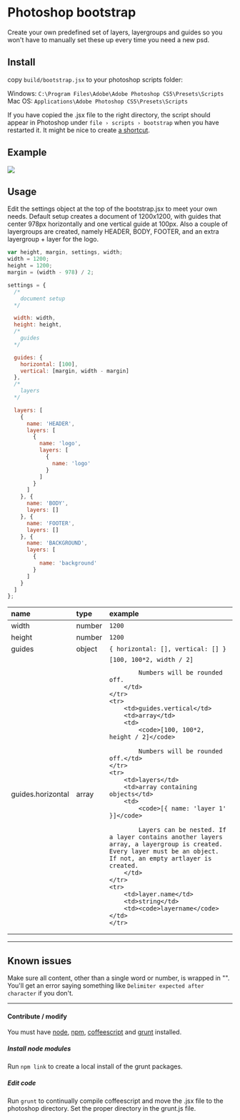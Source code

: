 # Photoshop bootstrap ##
Create your own predefined set of layers, layergroups and guides so you won't have to manually set these up every time you need a new psd.

## Install ##

copy `build/bootstrap.jsx` to your photoshop scripts folder:

Windows: `C:\Program Files\Adobe\Adobe Photoshop CS5\Presets\Scripts`   
Mac OS: `Applications\Adobe Photoshop CS5\Presets\Scripts`

If you have copied the .jsx file to the right directory, the script should appear in Photoshop under `file › scripts › bootstrap` when you have restarted it. It might be nice to create [a shortcut](http://help.adobe.com/en_US/photoshop/cs/using/WSfd1234e1c4b69f30ea53e41001031ab64-7448a.html#WSA72EC22F-E602-4fa7-B236-401CCDD3DF1Aa).

## Example ##

![](https://raw.github.com/EightMedia/ps-bootstrap/master/assets/layers-example.png)

## Usage ##

Edit the settings object at the top of the bootstrap.jsx to meet your own needs. Default setup creates a document of 1200x1200, with guides that center 978px horizontally and one vertical guide at 100px. Also a couple of layergroups are created, namely HEADER, BODY, FOOTER, and an extra layergroup + layer for the logo.

```javascript
var height, margin, settings, width;
width = 1200;
height = 1200;
margin = (width - 978) / 2;

settings = {
  /*
    document setup
  */

  width: width,
  height: height,
  /*
    guides
  */

  guides: {
    horizontal: [100],
    vertical: [margin, width - margin]
  },
  /*
    layers
  */

  layers: [
    {
      name: 'HEADER',
      layers: [
        {
          name: 'logo',
          layers: [
            {
              name: 'logo'
            }
          ]
        }
      ]
    }, {
      name: 'BODY',
      layers: []
    }, {
      name: 'FOOTER',
      layers: []
    }, {
      name: 'BACKGROUND',
      layers: [
        {
          name: 'background'
        }
      ]
    }
  ]
};


``` 

<table>
<thead>
    <th align="left">name</th>
    <th align="left">type</th>
    <th align="left">example</th>
</thead>
<tbody>
    <tr>
        <td>width</td>
        <td>number</td>
        <td><code>1200</code></td>
    </tr>
    <tr>
        <td>height</td>
        <td>number</td>
        <td><code>1200</code></td>
    </tr>
    <tr>
        <td>guides</td>
        <td>object</td>
        <td><code>{ horizontal: [], vertical: [] }</code></td>
    </tr>
    <tr>
        <td>guides.horizontal</td>
        <td>array</td>
        <td>
            <code>[100, 100*2, width / 2]</code>

            Numbers will be rounded off.
        </td>
    </tr>
    <tr>
        <td>guides.vertical</td>
        <td>array</td>
        <td>
            <code>[100, 100*2, height / 2]</code>

            Numbers will be rounded off.</td>
    </tr>
    <tr>
        <td>layers</td>
        <td>array containing objects</td>
        <td>
            <code>[{ name: 'layer 1' }]</code>

            Layers can be nested. If a layer contains another layers array, a layergroup is created. Every layer must be an object. If not, an empty artlayer is created.
        </td>
    </tr>
    <tr>
        <td>layer.name</td>
        <td>string</td>
        <td><code>layername</code></td>
    </tr>
</tbody>
</table>

---

## Known issues ##
Make sure all content, other than a single word or number, is wrapped in "". You'll get an error saying something like `Delimiter expected after character` if you don't.


---

#### Contribute / modify ####
You must have [node](http://nodejs.org/), [npm](https://npmjs.org/), [coffeescript](http://www.coffeescript.org) and [grunt](http://www.gruntjs.com) installed. 

##### Install node modules #####
Run `npm link` to create a local install of the grunt packages.

##### Edit code #####
Run `grunt` to continually compile coffeescript and move the .jsx file to the photoshop directory. Set the proper directory in the grunt.js file.